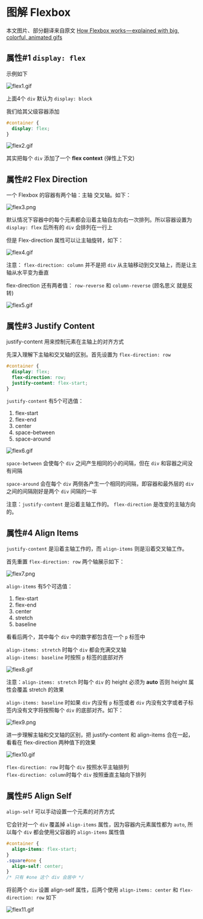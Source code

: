 # 图解 Flexbox

本文图片、部分翻译来自原文 [How Flexbox works — explained with big, colorful, animated gifs](https://medium.freecodecamp.com/an-animated-guide-to-flexbox-d280cf6afc35#.h4n9x6uv7)

## 属性#1 `display: flex`

示例如下

![flex1.gif](https://github.com/ccforward/cc/blob/master/Blog/pic/flex1.gif)

上面4个 `div` 默认为 `display: block`

我们给其父级容器添加 

```css
#container {
  display: flex;
}
```

![flex2.gif](https://github.com/ccforward/cc/blob/master/Blog/pic/flex2.gif)

其实把每个 `div` 添加了一个 **flex context**  (弹性上下文)


## 属性#2 Flex Direction

一个 Flexbox 的容器有两个轴：主轴 交叉轴。如下：

![flex3.png](https://github.com/ccforward/cc/blob/master/Blog/pic/flex3.png)

默认情况下容器中的每个元素都会沿着主轴自左向右一次排列。所以容器设置为 `display: flex` 后所有的 `div` 会排列在一行上

但是 Flex-direction 属性可以让主轴旋转，如下：

![flex4.gif](https://github.com/ccforward/cc/blob/master/Blog/pic/flex4.gif)

注意： `flex-direction: column` 并不是把 `div` 从主轴移动到交叉轴上，而是让主轴从水平变为垂直

flex-direction 还有两者值： `row-reverse` 和 `column-reverse` (顾名思义 就是反转)

![flex5.gif](https://github.com/ccforward/cc/blob/master/Blog/pic/flex5.gif)


## 属性#3 Justify Content

justify-content 用来控制元素在主轴上的对齐方式

先深入理解下主轴和交叉轴的区别。首先设置为 `flex-direction: row`

```css
#container {
  display: flex;
  flex-direction: row;
  justify-content: flex-start;
}
```

`justify-content` 有5个可选值：

1. flex-start
2. flex-end
3. center
4. space-between
5. space-around

![flex6.gif](https://github.com/ccforward/cc/blob/master/Blog/pic/flex6.gif)

`space-between` 会使每个 `div` 之间产生相同的小的间隔，但在 `div` 和容器之间没有间隔

`space-around` 会在每个 `div` 两侧各产生一个相同的间隔，即容器和最外层的 `div` 之间的间隔刚好是两个 `div` 间隔的一半

注意：`justify-content` 是沿着主轴工作的。 `flex-direction` 是改变的主轴方向的。

## 属性#4 Align Items

`justify-content` 是沿着主轴工作的，而 `align-items` 则是沿着交叉轴工作。

首先重置 `flex-direction: row` 两个轴展示如下：

![flex7.png](https://github.com/ccforward/cc/blob/master/Blog/pic/flex3.png)

`align-items` 有5个可选值：

1. flex-start
2. flex-end
3. center
4. stretch
5. baseline

看看后两个，其中每个 `div` 中的数字都包含在一个 `p` 标签中 

`align-items: stretch` 时每个 `div` 都会充满交叉轴  
`align-items: baseline` 时按照 `p` 标签的底部对齐

![flex8.gif](https://github.com/ccforward/cc/blob/master/Blog/pic/flex8.gif)

注意：`align-items: stretch` 时每个 `div` 的 height 必须为 **auto** 否则 height 属性会覆盖 stretch 的效果

`align-items: baseline` 时如果 `div` 内没有 `p` 标签或者 `div` 内没有文字或者子标签内没有文字将按照每个 `div` 的底部对齐。如下：

![flex9.png](https://github.com/ccforward/cc/blob/master/Blog/pic/flex9.png)


进一步理解主轴和交叉轴的区别，把 justify-content 和 align-items 合在一起，看看在 flex-direction 两种值下的效果

![flex10.gif](https://github.com/ccforward/cc/blob/master/Blog/pic/flex10.gif)

`flex-direction: row` 时每个 `div` 按照水平主轴排列  
`flex-direction: column`时每个 `div` 按照垂直主轴向下排列


## 属性#5 Align Self

`align-self` 可以手动设置一个元素的对齐方式

它会针对一个 `div` 覆盖掉 `align-items` 属性，因为容器内元素属性都为 `auto`, 所以每个 `div` 都会使用父容器的 `align-items` 属性值

```css
#container {
  align-items: flex-start;
}
.square#one {
  align-self: center;
}
/* 只有 #one 这个 div 会居中 */
```

将前两个 `div` 设置 align-self 属性，后两个使用 `align-items: center` 和 `flex-direction: row` 如下

![flex11.gif](https://github.com/ccforward/cc/blob/master/Blog/pic/flex11.gif)
